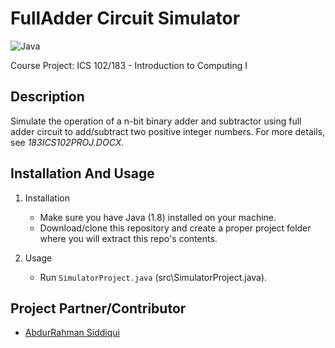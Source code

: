 # FullAdder Circuit Simulator
  ![Java](https://img.shields.io/badge/Java-5181b8?style=flat&logo=java&logoColor=white)
  
  Course Project: ICS 102/183 - Introduction to Computing I
  
## Description
   Simulate the operation of a n-bit binary adder and subtractor using 
   full adder circuit to add/subtract two positive integer numbers. For more details, see *183ICS102PROJ.DOCX*.

## Installation And Usage
1. Installation
   - Make sure you have Java (1.8) installed on your machine.
   - Download/clone this repository and create a proper project folder where you will extract this repo's contents.
  
2. Usage
   - Run ````SimulatorProject.java```` (src\SimulatorProject.java).

## Project Partner/Contributor
   - [AbdurRahman Siddiqui](https://github.com/AbdurRahmanSiddiqui)
